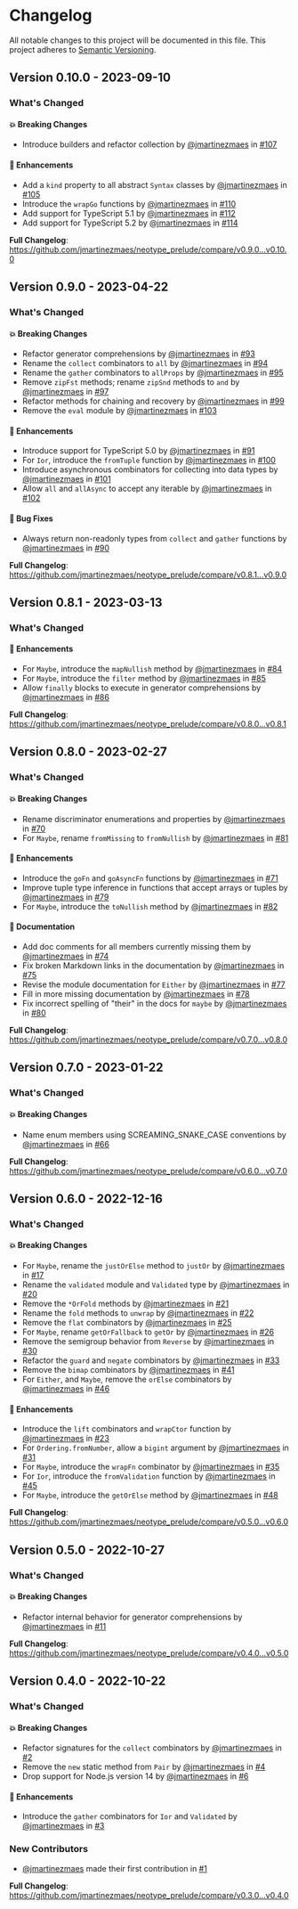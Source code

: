 # Changelog

All notable changes to this project will be documented in this file. This
project adheres to [Semantic Versioning](https://semver.org/spec/v2.0.0.html).

## Version 0.10.0 - 2023-09-10

### What's Changed

#### 💥 Breaking Changes

-   Introduce builders and refactor collection by
    [@jmartinezmaes](https://github.com/jmartinezmaes) in
    [#107](https://github.com/jmartinezmaes/neotype_prelude/pull/107)

#### 🚀 Enhancements

-   Add a `kind` property to all abstract `Syntax` classes by
    [@jmartinezmaes](https://github.com/jmartinezmaes) in
    [#105](https://github.com/jmartinezmaes/neotype_prelude/pull/105)
-   Introduce the `wrapGo` functions by
    [@jmartinezmaes](https://github.com/jmartinezmaes) in
    [#110](https://github.com/jmartinezmaes/neotype_prelude/pull/110)
-   Add support for TypeScript 5.1 by
    [@jmartinezmaes](https://github.com/jmartinezmaes) in
    [#112](https://github.com/jmartinezmaes/neotype_prelude/pull/112)
-   Add support for TypeScript 5.2 by
    [@jmartinezmaes](https://github.com/jmartinezmaes) in
    [#114](https://github.com/jmartinezmaes/neotype_prelude/pull/114)

**Full Changelog**:
https://github.com/jmartinezmaes/neotype_prelude/compare/v0.9.0...v0.10.0

## Version 0.9.0 - 2023-04-22

### What's Changed

#### 💥 Breaking Changes

-   Refactor generator comprehensions by
    [@jmartinezmaes](https://github.com/jmartinezmaes) in
    [#93](https://github.com/jmartinezmaes/neotype_prelude/pull/93)
-   Rename the `collect` combinators to `all` by
    [@jmartinezmaes](https://github.com/jmartinezmaes) in
    [#94](https://github.com/jmartinezmaes/neotype_prelude/pull/94)
-   Rename the `gather` combinators to `allProps` by
    [@jmartinezmaes](https://github.com/jmartinezmaes) in
    [#95](https://github.com/jmartinezmaes/neotype_prelude/pull/95)
-   Remove `zipFst` methods; rename `zipSnd` methods to `and` by
    [@jmartinezmaes](https://github.com/jmartinezmaes) in
    [#97](https://github.com/jmartinezmaes/neotype_prelude/pull/97)
-   Refactor methods for chaining and recovery by
    [@jmartinezmaes](https://github.com/jmartinezmaes) in
    [#99](https://github.com/jmartinezmaes/neotype_prelude/pull/99)
-   Remove the `eval` module by
    [@jmartinezmaes](https://github.com/jmartinezmaes) in
    [#103](https://github.com/jmartinezmaes/neotype_prelude/pull/103)

#### 🚀 Enhancements

-   Introduce support for TypeScript 5.0 by
    [@jmartinezmaes](https://github.com/jmartinezmaes) in
    [#91](https://github.com/jmartinezmaes/neotype_prelude/pull/91)
-   For `Ior`, introduce the `fromTuple` function by
    [@jmartinezmaes](https://github.com/jmartinezmaes) in
    [#100](https://github.com/jmartinezmaes/neotype_prelude/pull/100)
-   Introduce asynchronous combinators for collecting into data types by
    [@jmartinezmaes](https://github.com/jmartinezmaes) in
    [#101](https://github.com/jmartinezmaes/neotype_prelude/pull/101)
-   Allow `all` and `allAsync` to accept any iterable by
    [@jmartinezmaes](https://github.com/jmartinezmaes) in
    [#102](https://github.com/jmartinezmaes/neotype_prelude/pull/102)

#### 🐛 Bug Fixes

-   Always return non-readonly types from `collect` and `gather` functions by
    [@jmartinezmaes](https://github.com/jmartinezmaes) in
    [#90](https://github.com/jmartinezmaes/neotype_prelude/pull/90)

**Full Changelog**:
https://github.com/jmartinezmaes/neotype_prelude/compare/v0.8.1...v0.9.0

## Version 0.8.1 - 2023-03-13

### What's Changed

#### 🚀 Enhancements

-   For `Maybe`, introduce the `mapNullish` method by
    [@jmartinezmaes](https://github.com/jmartinezmaes) in
    [#84](https://github.com/jmartinezmaes/neotype_prelude/pull/84)
-   For `Maybe`, introduce the `filter` method by
    [@jmartinezmaes](https://github.com/jmartinezmaes) in
    [#85](https://github.com/jmartinezmaes/neotype_prelude/pull/85)
-   Allow `finally` blocks to execute in generator comprehensions by
    [@jmartinezmaes](https://github.com/jmartinezmaes) in
    [#86](https://github.com/jmartinezmaes/neotype_prelude/pull/86)

**Full Changelog**:
https://github.com/jmartinezmaes/neotype_prelude/compare/v0.8.0...v0.8.1

## Version 0.8.0 - 2023-02-27

### What's Changed

#### 💥 Breaking Changes

-   Rename discriminator enumerations and properties by
    [@jmartinezmaes](https://github.com/jmartinezmaes) in
    [#70](https://github.com/jmartinezmaes/neotype_prelude/pull/70)
-   For `Maybe`, rename `fromMissing` to `fromNullish` by
    [@jmartinezmaes](https://github.com/jmartinezmaes) in
    [#81](https://github.com/jmartinezmaes/neotype_prelude/pull/81)

#### 🚀 Enhancements

-   Introduce the `goFn` and `goAsyncFn` functions by
    [@jmartinezmaes](https://github.com/jmartinezmaes) in
    [#71](https://github.com/jmartinezmaes/neotype_prelude/pull/71)
-   Improve tuple type inference in functions that accept arrays or tuples by
    [@jmartinezmaes](https://github.com/jmartinezmaes) in
    [#79](https://github.com/jmartinezmaes/neotype_prelude/pull/79)
-   For `Maybe`, introduce the `toNullish` method by
    [@jmartinezmaes](https://github.com/jmartinezmaes) in
    [#82](https://github.com/jmartinezmaes/neotype_prelude/pull/82)

#### 📖 Documentation

-   Add doc comments for all members currently missing them by
    [@jmartinezmaes](https://github.com/jmartinezmaes) in
    [#74](https://github.com/jmartinezmaes/neotype_prelude/pull/74)
-   Fix broken Markdown links in the documentation by
    [@jmartinezmaes](https://github.com/jmartinezmaes) in
    [#75](https://github.com/jmartinezmaes/neotype_prelude/pull/75)
-   Revise the module documentation for `Either` by
    [@jmartinezmaes](https://github.com/jmartinezmaes) in
    [#77](https://github.com/jmartinezmaes/neotype_prelude/pull/77)
-   Fill in more missing documentation by
    [@jmartinezmaes](https://github.com/jmartinezmaes) in
    [#78](https://github.com/jmartinezmaes/neotype_prelude/pull/78)
-   Fix incorrect spelling of "their" in the docs for `maybe` by
    [@jmartinezmaes](https://github.com/jmartinezmaes) in
    [#80](https://github.com/jmartinezmaes/neotype_prelude/pull/80)

**Full Changelog**:
https://github.com/jmartinezmaes/neotype_prelude/compare/v0.7.0...v0.8.0

## Version 0.7.0 - 2023-01-22

### What's Changed

#### 💥 Breaking Changes

-   Name enum members using SCREAMING_SNAKE_CASE conventions by
    [@jmartinezmaes](https://github.com/jmartinezmaes) in
    [#66](https://github.com/jmartinezmaes/neotype_prelude/pull/66)

**Full Changelog**:
https://github.com/jmartinezmaes/neotype_prelude/compare/v0.6.0...v0.7.0

## Version 0.6.0 - 2022-12-16

### What's Changed

#### 💥 Breaking Changes

-   For `Maybe`, rename the `justOrElse` method to `justOr` by
    [@jmartinezmaes](https://github.com/jmartinezmaes) in
    [#17](https://github.com/jmartinezmaes/neotype_prelude/pull/17)
-   Rename the `validated` module and `Validated` type by
    [@jmartinezmaes](https://github.com/jmartinezmaes) in
    [#20](https://github.com/jmartinezmaes/neotype_prelude/pull/20)
-   Remove the `*OrFold` methods by
    [@jmartinezmaes](https://github.com/jmartinezmaes) in
    [#21](https://github.com/jmartinezmaes/neotype_prelude/pull/21)
-   Rename the `fold` methods to `unwrap` by
    [@jmartinezmaes](https://github.com/jmartinezmaes) in
    [#22](https://github.com/jmartinezmaes/neotype_prelude/pull/22)
-   Remove the `flat` combinators by
    [@jmartinezmaes](https://github.com/jmartinezmaes) in
    [#25](https://github.com/jmartinezmaes/neotype_prelude/pull/25)
-   For `Maybe`, rename `getOrFallback` to `getOr` by
    [@jmartinezmaes](https://github.com/jmartinezmaes) in
    [#26](https://github.com/jmartinezmaes/neotype_prelude/pull/26)
-   Remove the semigroup behavior from `Reverse` by
    [@jmartinezmaes](https://github.com/jmartinezmaes) in
    [#30](https://github.com/jmartinezmaes/neotype_prelude/pull/30)
-   Refactor the `guard` and `negate` combinators by
    [@jmartinezmaes](https://github.com/jmartinezmaes) in
    [#33](https://github.com/jmartinezmaes/neotype_prelude/pull/33)
-   Remove the `bimap` combinators by
    [@jmartinezmaes](https://github.com/jmartinezmaes) in
    [#41](https://github.com/jmartinezmaes/neotype_prelude/pull/41)
-   For `Either`, and `Maybe`, remove the `orElse` combinators by
    [@jmartinezmaes](https://github.com/jmartinezmaes) in
    [#46](https://github.com/jmartinezmaes/neotype_prelude/pull/46)

#### 🚀 Enhancements

-   Introduce the `lift` combinators and `wrapCtor` function by
    [@jmartinezmaes](https://github.com/jmartinezmaes) in
    [#23](https://github.com/jmartinezmaes/neotype_prelude/pull/23)
-   For `Ordering.fromNumber`, allow a `bigint` argument by
    [@jmartinezmaes](https://github.com/jmartinezmaes) in
    [#31](https://github.com/jmartinezmaes/neotype_prelude/pull/31)
-   For `Maybe`, introduce the `wrapFn` combinator by
    [@jmartinezmaes](https://github.com/jmartinezmaes) in
    [#35](https://github.com/jmartinezmaes/neotype_prelude/pull/35)
-   For `Ior`, introduce the `fromValidation` function by
    [@jmartinezmaes](https://github.com/jmartinezmaes) in
    [#45](https://github.com/jmartinezmaes/neotype_prelude/pull/45)
-   For `Maybe`, introduce the `getOrElse` method by
    [@jmartinezmaes](https://github.com/jmartinezmaes) in
    [#48](https://github.com/jmartinezmaes/neotype_prelude/pull/48)

**Full Changelog**:
https://github.com/jmartinezmaes/neotype_prelude/compare/v0.5.0...v0.6.0

## Version 0.5.0 - 2022-10-27

### What's Changed

#### 💥 Breaking Changes

-   Refactor internal behavior for generator comprehensions by
    [@jmartinezmaes](https://github.com/jmartinezmaes) in
    [#11](https://github.com/jmartinezmaes/neotype_prelude/pull/11)

**Full Changelog**:
https://github.com/jmartinezmaes/neotype_prelude/compare/v0.4.0...v0.5.0

## Version 0.4.0 - 2022-10-22

### What's Changed

#### 💥 Breaking Changes

-   Refactor signatures for the `collect` combinators by
    [@jmartinezmaes](https://github.com/jmartinezmaes) in
    [#2](https://github.com/jmartinezmaes/neotype_prelude/pull/2)
-   Remove the `new` static method from `Pair` by
    [@jmartinezmaes](https://github.com/jmartinezmaes) in
    [#4](https://github.com/jmartinezmaes/neotype_prelude/pull/4)
-   Drop support for Node.js version 14 by
    [@jmartinezmaes](https://github.com/jmartinezmaes) in
    [#6](https://github.com/jmartinezmaes/neotype_prelude/pull/6)

#### 🚀 Enhancements

-   Introduce the `gather` combinators for `Ior` and `Validated` by
    [@jmartinezmaes](https://github.com/jmartinezmaes) in
    [#3](https://github.com/jmartinezmaes/neotype_prelude/pull/3)

### New Contributors

-   [@jmartinezmaes](https://github.com/jmartinezmaes) made their first
    contribution in
    [#1](https://github.com/jmartinezmaes/neotype_prelude/pull/1)

**Full Changelog**:
https://github.com/jmartinezmaes/neotype_prelude/compare/v0.3.0...v0.4.0
